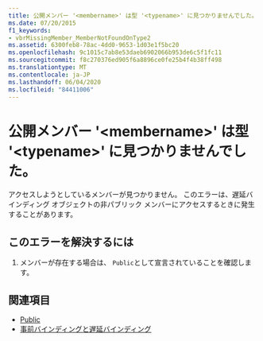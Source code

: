 ```yaml
---
title: 公開メンバー '<membername>' は型 '<typename>' に見つかりませんでした。
ms.date: 07/20/2015
f1_keywords:
- vbrMissingMember_MemberNotFoundOnType2
ms.assetid: 6300feb8-78ac-4dd0-9653-1d03e1f5bc20
ms.openlocfilehash: 9c1015c7ab8e53daeb6902066b953de6c5f1fc11
ms.sourcegitcommit: f8c270376ed905f6a8896ce0fe25b4f4b38ff498
ms.translationtype: MT
ms.contentlocale: ja-JP
ms.lasthandoff: 06/04/2020
ms.locfileid: "84411006"
---
```

# <a name="public-member-membername-on-type-typename-not-found"></a>公開メンバー '\<membername>' は型 '\<typename>' に見つかりませんでした。
アクセスしようとしているメンバーが見つかりません。 このエラーは、遅延バインディング オブジェクトの非パブリック メンバーにアクセスするときに発生することがあります。  
  
## <a name="to-correct-this-error"></a>このエラーを解決するには  
  
1. メンバーが存在する場合は、 `Public`として宣言されていることを確認します。  
  
## <a name="see-also"></a>関連項目

- [Public](../language-reference/modifiers/public.md)
- [事前バインディングと遅延バインディング](../programming-guide/language-features/early-late-binding/index.md)
